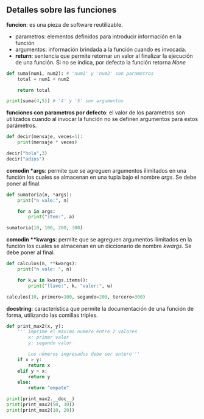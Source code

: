 ## Detalles sobre las funciones

**funcion**: es una pieza de software reutilizable.
- parametros: elementos definidos para introducir información en la función
- argumentos: información brindada a la función cuando es invocada.
- **return**: sentencia que permite retornar un valor al finalizar la ejecución de una función. Si no se indica, por defecto la función retorna *None*

```python
def suma(num1, num2): # 'num1' y 'num2' son parametros
    total = num1 + num2

    return total

print(suma(4,5)) # '4' y '5' son argumentos
```

**funciones con parametros por defecto**: el valor de los parametros son utilizados cuando al invocar la función no se definen argumentos para estos parámetros.

```python
def decir(mensaje, veces=1):
    print(mensaje * veces)

decir("hola",3)
decir("adios")
```

**comodin \*args**: permite que se agreguen argumentos ilimitados en una función los cuales se almacenan en una tupla bajo el nombre *args*. Se debe poner al final.

```python
def sumatoria(n, *args):
    print("n vale:", n)

    for a in args:
        print("item:", a)

sumatoria(10, 100, 200, 300)
```

**comodin \*\*kwargs**: permite que se agreguen argumentos ilimitados en la función los cuales se almacenan en un diccionario de nombre *kwargs*. Se debe poner al final.

```python
def calculos(n, **kwargs):
    print("n vale: ", n)

    for k,w in kwargs.items():
        print("llave:", k, "valor:", w)

calculos(10, primero=100, segundo=200, tercero=300)
```

**docstring**: característica que permite la documentación de una función de forma, utilizando las comillas triples.

```python
def print_max2(x, y):
    ''' Imprime el máximo numero entre 2 valores
        x: primer valor
        y: segundo valor

        Los números ingresados debe ser entero'''
    if x > y:
        return x
    elif y > x:
        return y
    else:
        return "empate"

print(print_max2.__doc__)
print(print_max2(50, 30))
print(print_max2(10, 20))
```